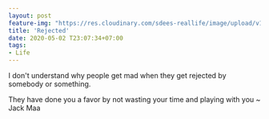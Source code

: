 ```yaml
---
layout: post
feature-img: "https://res.cloudinary.com/sdees-reallife/image/upload/v1555658919/sample_feature_img.png"
title: 'Rejected'
date: 2020-05-02 T23:07:34+07:00
tags:
- Life
---
```

I don't understand why people get mad when they get rejected by somebody or something.

<i class="fa fa-child" style="color:plum"></i>

They have done you a favor by not wasting your time and playing with you ~ Jack Maa
